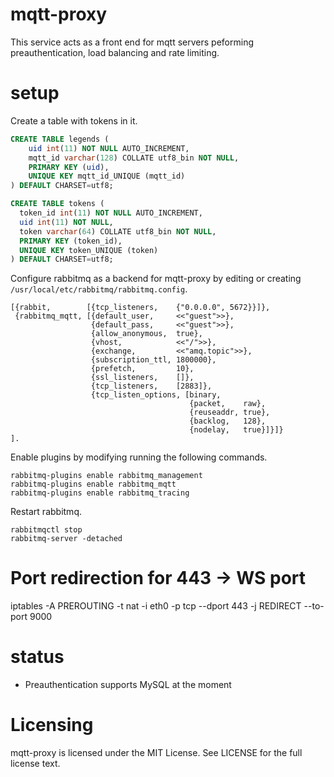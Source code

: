 # mqtt-proxy

This service acts as a front end for mqtt servers peforming preauthentication, load balancing and rate limiting.

# setup

Create a table with tokens in it.

```sql
CREATE TABLE legends (
	uid int(11) NOT NULL AUTO_INCREMENT,
	mqtt_id varchar(128) COLLATE utf8_bin NOT NULL,
	PRIMARY KEY (uid),
	UNIQUE KEY mqtt_id_UNIQUE (mqtt_id)
) DEFAULT CHARSET=utf8;

CREATE TABLE tokens (
  token_id int(11) NOT NULL AUTO_INCREMENT,
  uid int(11) NOT NULL,
  token varchar(64) COLLATE utf8_bin NOT NULL,
  PRIMARY KEY (token_id),
  UNIQUE KEY token_UNIQUE (token)
) DEFAULT CHARSET=utf8;
```

Configure rabbitmq as a backend for mqtt-proxy by editing or creating `/usr/local/etc/rabbitmq/rabbitmq.config`.

```
[{rabbit,        [{tcp_listeners,    {"0.0.0.0", 5672}}]},
 {rabbitmq_mqtt, [{default_user,     <<"guest">>},
                  {default_pass,     <<"guest">>},
                  {allow_anonymous,  true},
                  {vhost,            <<"/">>},
                  {exchange,         <<"amq.topic">>},
                  {subscription_ttl, 1800000},
                  {prefetch,         10},
                  {ssl_listeners,    []},
                  {tcp_listeners,    [2883]},
                  {tcp_listen_options, [binary,
                                        {packet,    raw},
                                        {reuseaddr, true},
                                        {backlog,   128},
                                        {nodelay,   true}]}]}
].
```

Enable plugins by modifying running the following commands.

```
rabbitmq-plugins enable rabbitmq_management
rabbitmq-plugins enable rabbitmq_mqtt
rabbitmq-plugins enable rabbitmq_tracing
```

Restart rabbitmq.

```
rabbitmqctl stop
rabbitmq-server -detached
```

# Port redirection for 443 -> WS port

iptables -A PREROUTING -t nat -i eth0 -p tcp --dport 443 -j REDIRECT --to-port 9000

# status

* Preauthentication supports MySQL at the moment

# Licensing

mqtt-proxy is licensed under the MIT License. See LICENSE for the full license text.
